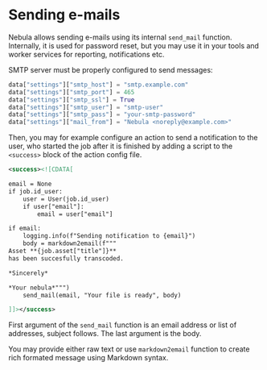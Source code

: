 # Sending e-mails

Nebula allows sending e-mails using its internal `send_mail` function. Internally, it is used for password reset, but you may use it in your tools and worker services for reporting, notifications etc.

SMTP server must be properly configured to send messages:

```python
data["settings"]["smtp_host"] = "smtp.example.com"
data["settings"]["smtp_port"] = 465
data["settings"]["smtp_ssl"] = True
data["settings"]["smtp_user"] = "smtp-user"
data["settings"]["smtp_pass"] = "your-smtp-password"
data["settings"]["mail_from"] = "Nebula <noreply@example.com>"
```

Then, you may for example configure an action to send a notification to the user, who started the job after it is finished by adding a script to the `<success>` block of the action config file.

```xml
<success><![CDATA[

email = None
if job.id_user:
    user = User(job.id_user)
    if user["email"]:
        email = user["email"]

if email:
    logging.info(f"Sending notification to {email}")
    body = markdown2email(f"""
Asset **{job.asset["title"]}**
has been succesfully transcoded.

*Sincerely*

*Your nebula*""")
    send_mail(email, "Your file is ready", body)

]]></success>
```

First argument of the `send_mail` function is an email address or list of addresses, subject follows. The last argument is the body.

You may provide either raw text or use `markdown2email` function to create rich formated message using Markdown syntax.

